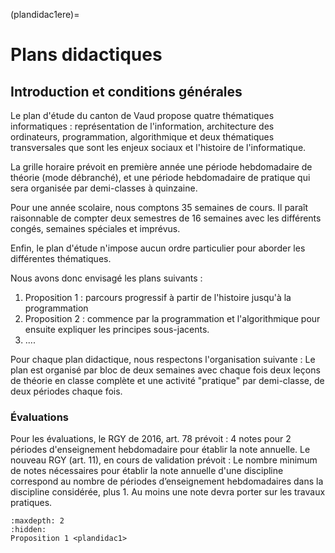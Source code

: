 (plandidac1ere)=
# Plans didactiques

## Introduction et conditions générales

Le plan d'étude du canton de Vaud propose quatre thématiques informatiques : représentation de l'information, architecture des ordinateurs, programmation, algorithmique et deux thématiques transversales que sont les enjeux sociaux et l'histoire de l'informatique.

La grille horaire prévoit en première année une période hebdomadaire de théorie (mode débranché), et une période hebdomadaire de pratique qui sera organisée par demi-classes à quinzaine.

Pour une année scolaire, nous comptons 35 semaines de cours. Il paraît raisonnable de compter deux semestres de 16 semaines avec les différents congés, semaines spéciales et imprévus.

Enfin, le plan d'étude n'impose aucun ordre particulier pour aborder les différentes thématiques.

Nous avons donc envisagé les plans suivants :
1. Proposition 1 : parcours progressif à partir de l'histoire jusqu'à la programmation
2. Proposition 2 : commence par la programmation et l'algorithmique pour ensuite expliquer les principes sous-jacents.
3. ....

Pour chaque plan didactique, nous respectons l'organisation suivante :
Le plan est organisé par bloc de deux semaines avec chaque fois deux leçons de théorie en classe complète et une activité "pratique" par demi-classe, de deux périodes chaque fois.

### Évaluations
Pour les évaluations, le RGY de 2016, art. 78 prévoit :
 4 notes pour 2 périodes d'enseignement hebdomadaire pour établir la note annuelle.
 Le nouveau RGY (art. 11), en cours de validation prévoit :
 Le nombre minimum de notes nécessaires pour établir la note annuelle d'une discipline
correspond au nombre de périodes d’enseignement hebdomadaires dans la discipline
considérée, plus 1. Au moins une note devra porter sur les travaux pratiques.



```{toctree}
:maxdepth: 2
:hidden:
Proposition 1 <plandidac1>
```
